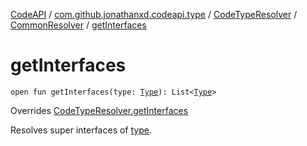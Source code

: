 [CodeAPI](../../../index.md) / [com.github.jonathanxd.codeapi.type](../../index.md) / [CodeTypeResolver](../index.md) / [CommonResolver](index.md) / [getInterfaces](.)

# getInterfaces

`open fun getInterfaces(type: `[`Type`](http://docs.oracle.com/javase/6/docs/api/java/lang/reflect/Type.html)`): List<`[`Type`](http://docs.oracle.com/javase/6/docs/api/java/lang/reflect/Type.html)`>`

Overrides [CodeTypeResolver.getInterfaces](../get-interfaces.md)

Resolves super interfaces of [type](get-interfaces.md#com.github.jonathanxd.codeapi.type.CodeTypeResolver.CommonResolver$getInterfaces(java.lang.reflect.Type)/type).

